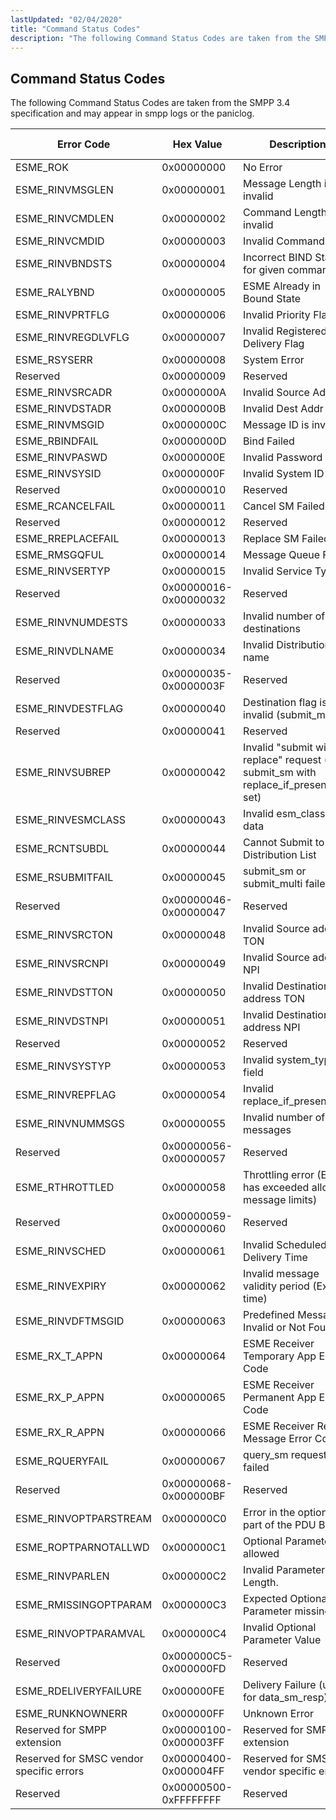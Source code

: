 ```yaml
---
lastUpdated: "02/04/2020"
title: "Command Status Codes"
description: "The following Command Status Codes are taken from the SMPP 3 4 specification and may appear in smpp logs or the paniclog Table B 1 Command status codes Error Code Hex Value Description Failure Type ESME ROK 0 x 00000000 No Error NA ESME RINVMSGLEN 0 x 00000001 Message Length..."
---
```


## <a name="status_codes"></a> Command Status Codes

The following Command Status Codes are taken from the SMPP 3.4 specification and may appear in smpp logs or the paniclog.

<a name="table_status_codes"></a> 


| Error Code | Hex Value | Description | Failure Type |
| --- | --- | --- | --- |
| ESME_ROK | 0x00000000 | No Error | NA |
| ESME_RINVMSGLEN | 0x00000001 | Message Length is invalid | Permanent |
| ESME_RINVCMDLEN | 0x00000002 | Command Length is invalid | Permanent |
| ESME_RINVCMDID | 0x00000003 | Invalid Command ID | Permanent |
| ESME_RINVBNDSTS | 0x00000004 | Incorrect BIND Status for given command | Permanent |
| ESME_RALYBND | 0x00000005 | ESME Already in Bound State | Permanent |
| ESME_RINVPRTFLG | 0x00000006 | Invalid Priority Flag | Permanent |
| ESME_RINVREGDLVFLG | 0x00000007 | Invalid Registered Delivery Flag | Permanent |
| ESME_RSYSERR | 0x00000008 | System Error | Temporary |
| Reserved | 0x00000009 | Reserved | Permanent |
| ESME_RINVSRCADR | 0x0000000A | Invalid Source Address | Permanent |
| ESME_RINVDSTADR | 0x0000000B | Invalid Dest Addr | Permanent |
| ESME_RINVMSGID | 0x0000000C | Message ID is invalid | Permanent |
| ESME_RBINDFAIL | 0x0000000D | Bind Failed | Permanent |
| ESME_RINVPASWD | 0x0000000E | Invalid Password | Permanent |
| ESME_RINVSYSID | 0x0000000F | Invalid System ID | Permanent |
| Reserved | 0x00000010 | Reserved | Permanent |
| ESME_RCANCELFAIL | 0x00000011 | Cancel SM Failed | Permanent |
| Reserved | 0x00000012 | Reserved | Permanent |
| ESME_RREPLACEFAIL | 0x00000013 | Replace SM Failed | Permanent |
| ESME_RMSGQFUL | 0x00000014 | Message Queue Full | Temporary |
| ESME_RINVSERTYP | 0x00000015 | Invalid Service Type | Permanent |
| Reserved | 0x00000016-0x00000032 | Reserved | Permanent |
| ESME_RINVNUMDESTS | 0x00000033 | Invalid number of destinations | Permanent |
| ESME_RINVDLNAME | 0x00000034 | Invalid Distribution List name | Permanent |
| Reserved | 0x00000035-0x0000003F | Reserved | Permanent |
| ESME_RINVDESTFLAG | 0x00000040 | Destination flag is invalid (submit_multi) | Permanent |
| Reserved | 0x00000041 | Reserved | Permanent |
| ESME_RINVSUBREP | 0x00000042 | Invalid "submit with replace" request (i.e. submit_sm with replace_if_present_flag set) | Permanent |
| ESME_RINVESMCLASS | 0x00000043 | Invalid esm_class field data | Permanent |
| ESME_RCNTSUBDL | 0x00000044 | Cannot Submit to Distribution List | Permanent |
| ESME_RSUBMITFAIL | 0x00000045 | submit_sm or submit_multi failed | Temporary |
| Reserved | 0x00000046-0x00000047 | Reserved | Permanent |
| ESME_RINVSRCTON | 0x00000048 | Invalid Source address TON | Permanent |
| ESME_RINVSRCNPI | 0x00000049 | Invalid Source address NPI | Permanent |
| ESME_RINVDSTTON | 0x00000050 | Invalid Destination address TON | Permanent |
| ESME_RINVDSTNPI | 0x00000051 | Invalid Destination address NPI | Permanent |
| Reserved | 0x00000052 | Reserved | Permanent |
| ESME_RINVSYSTYP | 0x00000053 | Invalid system_type field | Permanent |
| ESME_RINVREPFLAG | 0x00000054 | Invalid replace_if_present flag | Permanent |
| ESME_RINVNUMMSGS | 0x00000055 | Invalid number of messages | Permanent |
| Reserved | 0x00000056-0x00000057 | Reserved | Permanent |
| ESME_RTHROTTLED | 0x00000058 | Throttling error (ESME has exceeded allowed message limits) | Temporary |
| Reserved | 0x00000059-0x00000060 | Reserved | Permanent |
| ESME_RINVSCHED | 0x00000061 | Invalid Scheduled Delivery Time | Permanent |
| ESME_RINVEXPIRY | 0x00000062 | Invalid message validity period (Expiry time) | Permanent |
| ESME_RINVDFTMSGID | 0x00000063 | Predefined Message Invalid or Not Found | Permanent |
| ESME_RX_T_APPN | 0x00000064 | ESME Receiver Temporary App Error Code | Temporary |
| ESME_RX_P_APPN | 0x00000065 | ESME Receiver Permanent App Error Code | Permanent |
| ESME_RX_R_APPN | 0x00000066 | ESME Receiver Reject Message Error Code | Permanent |
| ESME_RQUERYFAIL | 0x00000067 | query_sm request failed | Permanent |
| Reserved | 0x00000068-0x000000BF | Reserved | Permanent |
| ESME_RINVOPTPARSTREAM | 0x000000C0 | Error in the optional part of the PDU Body. | Permanent |
| ESME_ROPTPARNOTALLWD | 0x000000C1 | Optional Parameter not allowed | Permanent |
| ESME_RINVPARLEN | 0x000000C2 | Invalid Parameter Length. | Permanent |
| ESME_RMISSINGOPTPARAM | 0x000000C3 | Expected Optional Parameter missing | Permanent |
| ESME_RINVOPTPARAMVAL | 0x000000C4 | Invalid Optional Parameter Value | Permanent |
| Reserved | 0x000000C5-0x000000FD | Reserved | Permanent |
| ESME_RDELIVERYFAILURE | 0x000000FE | Delivery Failure (used for data_sm_resp) | Permanent |
| ESME_RUNKNOWNERR | 0x000000FF | Unknown Error | Permanent |
| Reserved for SMPP extension | 0x00000100-0x000003FF | Reserved for SMPP extension | Permanent |
| Reserved for SMSC vendor specific errors | 0x00000400-0x000004FF | Reserved for SMSC vendor specific errors | Permanent |
| Reserved | 0x00000500-0xFFFFFFFF | Reserved | Permanent |